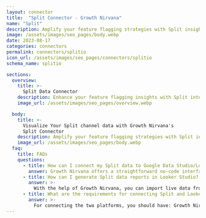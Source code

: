 ```yaml
---
layout: connector
title:  "Split Connector - Growth Nirvana"
name: "Split"
description: Amplify your feature flagging strategies with Split insights integrated into Looker Studio.
image: /assets/images/seo_pages/body.webp
date: 2023-08-17
categories: connectors
permalink: connectors/splitio
icon_url: /assets/images/seo_pages/connectors/splitio
schema_name: splitio

sections:
  overview:
    title: >-
      Split Data Connector
    description: Enhance your feature flagging insights with Split integration. Seamlessly merge feature flagging data from Split with Looker Studio's analytical capabilities, unlocking insights that shape software release strategies, feature adoption, and operational excellence.
    image_url: /assets/images/seo_pages/overview.webp

  body:
    title: >-
      Visualize Your Split channel data with Growth Nirvana's
      Split Connector
    description: Amplify your feature flagging strategies with Split insights integrated into Looker Studio.
    image_url: /assets/images/seo_pages/body.webp
  faq:
    title: FAQs
    questions:
      - title: How can I connect my Split data to Google Data Studio/Looker Studio?
        answer: Growth Nirvana offers a straightforward no-code interface to connect to Split data sources.
      - title: How can I generate Split data reports in Looker Studio?
        answer: >-
          With the help of Growth Nirvana, you can import live data from Split into Looker Studio. These data can be viewed in charts, tables, and dashboards to generate branded reports that can be shared instantly.
      - title: What are the requirements for connecting Split and Looker Studio?
        answer: >-
          For connecting the two platforms, you should have: Growth Nirvana Account and Split Ads Account
---
```

